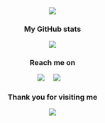 
<h2 align="center">
    <img src="https://i.imgur.com/3o9KxjJ.png" />
</h2>

<h3 align="center">My GitHub stats</h3>
<p align="center">
  <img src="https://github-readme-stats.vercel.app/api?username=kenuux&theme=dark&count_private=true&show_icons=true" />
</p>

<h3 align="center">Reach me on</h2>
<p align="center">
  <a target="_blank"href="https://twitter.com/kenuuux"><img src="https://img.shields.io/badge/twitter-%231DA1F2.svg?&style=for-the-badge&logo=twitter&logoColor=white" /></a>&nbsp;&nbsp;&nbsp;&nbsp;
  <a href="mailto:kenox313@gmail.com?subject=Hello%20Kenox,%20From%20Github"><img src="https://img.shields.io/badge/gmail-%23D14836.svg?&style=for-the-badge&logo=gmail&logoColor=white" /></a>&nbsp;&nbsp;&nbsp;&nbsp;
</p>

<h3 align="center">Thank you for visiting me</h3>
<p align="center">
  <img src="https://komarev.com/ghpvc/?username=kenuux" />
</p>
